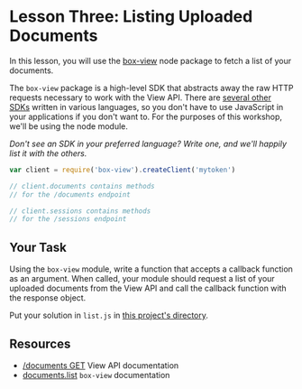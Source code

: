 # Lesson Three: Listing Uploaded Documents

In this lesson, you will use the [box-view](https://www.npmjs.org/package/box-view) node package to fetch a list of your documents.

The `box-view` package is a high-level SDK that abstracts away the raw HTTP requests necessary to work with the View API. There are [several other SDKs](https://trello.com/c/RvAGjCA5/36-sdks) written in various languages, so you don't have to use JavaScript in your applications if you don't want to. For the purposes of this workshop, we'll be using the node module.

*Don't see an SDK in your preferred language? Write one, and we'll happily list it with the others.*

```js
var client = require('box-view').createClient('mytoken')

// client.documents contains methods
// for the /documents endpoint

// client.sessions contains methods
// for the /sessions endpoint
```

## Your Task

Using the `box-view` module, write a function that accepts a callback function as an argument. When called, your module should request a list of your uploaded documents from the View API and call the callback function with the response object.

Put your solution in `list.js` in [this project's directory](/open/02-node-box-view).

## Resources

* [/documents GET](http://developers.box.com/view/#get-documents) View API documentation
* [documents.list](https://www.npmjs.org/package/box-view#list) `box-view` documentation
